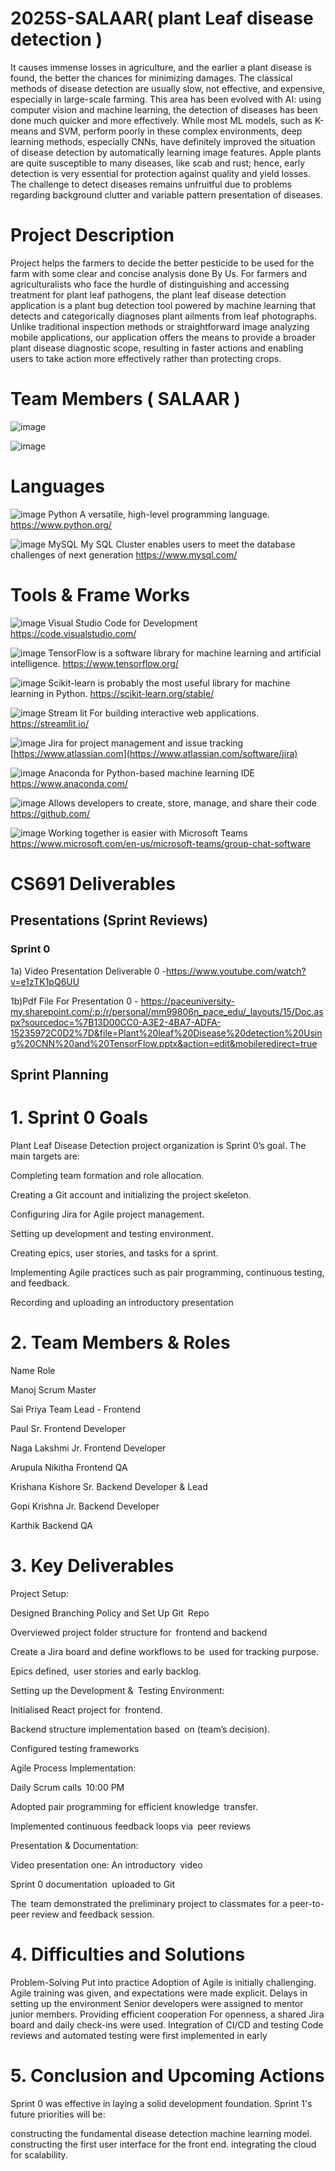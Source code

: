 # 2025S-SALAAR( plant Leaf disease detection )
It causes immense losses in agriculture, and the earlier a plant disease is found, the better the chances for minimizing damages. 
The classical methods of disease detection are usually slow, not effective, and expensive, especially in large-scale farming.
This area has been evolved with AI: using computer vision and machine learning, the detection of diseases has been done much quicker and more effectively.
While most ML models, such as K-means and SVM, perform poorly in these complex environments, deep learning methods, especially CNNs, have definitely improved the situation of disease detection by automatically learning image features.
Apple plants are quite susceptible to many diseases, like scab and rust; hence, early detection is very essential for protection against quality and yield losses. 
The challenge to detect diseases remains unfruitful due to problems regarding background clutter and variable pattern presentation of diseases. 
# Project Description
Project helps the farmers to decide the better pesticide to be used for the farm with some clear and concise analysis done By Us​.
For farmers and agriculturalists who face the hurdle of distinguishing and accessing treatment for plant leaf pathogens, the plant leaf disease detection application is a plant bug detection tool powered by machine learning that detects and categorically diagnoses plant ailments from leaf photographs. Unlike traditional inspection methods or straightforward image analyzing mobile applications, our application offers the means to provide a broader plant disease diagnostic scope, resulting in faster actions and enabling users to take action more effectively rather than protecting crops.
# Team Members ( SALAAR )
 
![image](https://github.com/user-attachments/assets/4fdb3b14-289b-44fb-9ab4-8c117de703a0)

![image](https://github.com/user-attachments/assets/c10c37dc-cd15-4b74-9cba-204a75ca09a8)


# Languages
![image](https://github.com/user-attachments/assets/57525a1a-b830-44c6-bdbf-395a7d92f0b5)
Python
A versatile, high-level programming language.
https://www.python.org/

![image](https://github.com/user-attachments/assets/e81b22c6-4c2a-46e1-bdee-643f47db9317)
MySQL
My SQL Cluster enables users to meet the database challenges of next generation
https://www.mysql.com/



# Tools & Frame Works
![image](https://github.com/user-attachments/assets/49af1fc2-0205-4f98-9176-ad64ce693dc3)
Visual Studio Code for Development https://code.visualstudio.com/

![image](https://github.com/user-attachments/assets/6ad34e57-df9a-4214-9fe6-bb97361355e4)
TensorFlow is a software library for 
machine learning and 
artificial intelligence. 
https://www.tensorflow.org/

![image](https://github.com/user-attachments/assets/07c3785a-2453-4c18-847c-3484bbecf481)
Scikit-learn is probably the most useful
 library for machine learning in Python.
https://scikit-learn.org/stable/

![image](https://github.com/user-attachments/assets/601b054b-fc59-4a47-95be-1fc8a7c8f614)
Stream lit For building interactive 
web applications.
https://streamlit.io/

![image](https://github.com/user-attachments/assets/cdfc483a-7940-4321-ad84-07f6c4fccda1)
Jira for project management and issue tracking
[https://www.atlassian.com](https://www.atlassian.com/software/jira)

![image](https://github.com/user-attachments/assets/ef32b5a9-fd71-4a96-a105-4421fe71690a)
Anaconda for Python-based machine learning IDE
https://www.anaconda.com/

![image](https://github.com/user-attachments/assets/c417d360-074f-483e-95d6-6255525499be)
Allows developers to create, store, manage, and share their code
https://github.com/

![image](https://github.com/user-attachments/assets/3d3ed882-9d78-427a-83ca-85d2984667c4)
Working together is easier
with Microsoft Teams
https://www.microsoft.com/en-us/microsoft-teams/group-chat-software







# CS691 Deliverables
## Presentations (Sprint Reviews)
### Sprint 0
1a) Video Presentation Deliverable 0 -https://www.youtube.com/watch?v=e1zTK1pQ6UU

1b)Pdf File For Presentation 0 - https://paceuniversity-my.sharepoint.com/:p:/r/personal/mm99806n_pace_edu/_layouts/15/Doc.aspx?sourcedoc=%7B13D00CC0-A3E2-4BA7-ADFA-15235972C0D2%7D&file=Plant%20leaf%20Disease%20detection%20Using%20CNN%20and%20TensorFlow.pptx&action=edit&mobileredirect=true

## Sprint Planning
# 1. Sprint  0  Goals

Plant Leaf Disease Detection project organization is Sprint 0’s goal. The main targets are:

Completing team formation and role allocation.

Creating a Git account and initializing the project skeleton.

Configuring Jira for Agile project management.

Setting up development and testing environment.

Creating epics, user stories, and tasks for a sprint.

Implementing Agile practices such as pair programming, continuous testing, and feedback.

Recording and uploading an introductory presentation


# 2. Team Members & Roles

Name	Role

Manoj	Scrum Master

Sai Priya	Team Lead - Frontend

Paul	Sr. Frontend Developer

Naga Lakshmi	Jr. Frontend Developer

Arupula Nikitha	Frontend QA

Krishana Kishore	Sr. Backend Developer & Lead

Gopi Krishna	Jr. Backend Developer

Karthik	Backend QA


# 3. Key Deliverables

Project Setup:

Designed Branching Policy and Set Up Git Repo

Overviewed project folder structure for frontend and backend

Create a Jira board and define workflows to be used for tracking purpose.

Epics defined, user stories and early backlog.

Setting up the Development & Testing Environment:

Initialised React project for frontend.

Backend structure implementation based on (team’s decision).

Configured testing frameworks

Agile Process Implementation:

Daily Scrum calls 10:00 PM

Adopted pair programming for efficient knowledge transfer.

Implemented continuous feedback loops via peer reviews

Presentation & Documentation:

Video presentation one: An introductory video

Sprint 0 documentation uploaded to Git

The team demonstrated the preliminary project to classmates for a peer-to-peer review and feedback session.

# 4. Difficulties and Solutions

Problem-Solving Put into practice
Adoption of Agile is initially challenging. Agile training was given, and expectations were made explicit.
Delays in setting up the environment Senior developers were assigned to mentor junior members.
Providing efficient cooperation For openness, a shared Jira board and daily check-ins were used.
Integration of CI/CD and testing Code reviews and automated testing were first implemented in early 

# 5. Conclusion and Upcoming Actions
Sprint 0 was effective in laying a solid development foundation. Sprint 1's future priorities will be:

constructing the fundamental disease detection machine learning model.
constructing the first user interface for the front end.
integrating the cloud for scalability.



